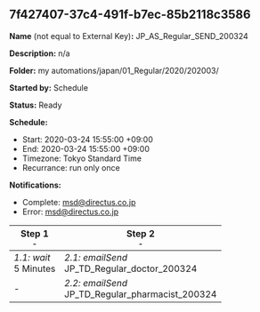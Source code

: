 ## 7f427407-37c4-491f-b7ec-85b2118c3586

**Name** (not equal to External Key)**:** JP_AS_Regular_SEND_200324

**Description:** n/a

**Folder:** my automations/japan/01_Regular/2020/202003/

**Started by:** Schedule

**Status:** Ready

**Schedule:**

* Start: 2020-03-24 15:55:00 +09:00
* End: 2020-03-24 15:55:00 +09:00
* Timezone: Tokyo Standard Time
* Recurrance: run only once

**Notifications:**

* Complete: msd@directus.co.jp
* Error: msd@directus.co.jp

| Step 1<br>_<small>-</small>_ | Step 2<br>_<small>-</small>_ |
| --- | --- |
| _1.1: wait_<br>5 Minutes | _2.1: emailSend_<br>JP_TD_Regular_doctor_200324 |
| - | _2.2: emailSend_<br>JP_TD_Regular_pharmacist_200324 |
